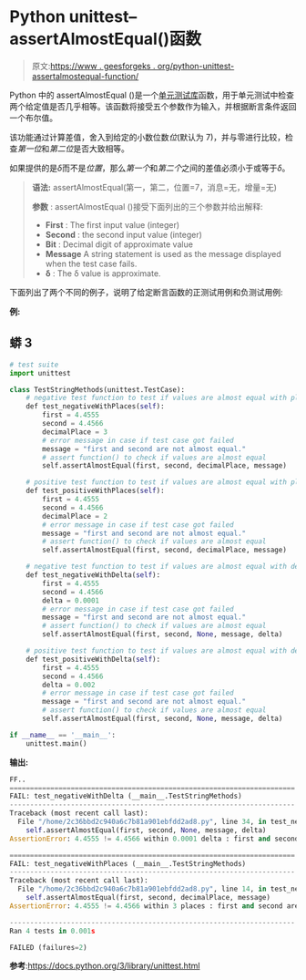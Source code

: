 # Python unittest–assertAlmostEqual()函数

> 原文:[https://www . geesforgeks . org/python-unittest-assertalmostequal-function/](https://www.geeksforgeeks.org/python-unittest-assertalmostequal-function/)

Python 中的 assertAlmostEqual ()是一个[单元测试库](https://www.geeksforgeeks.org/unit-testing-python-unittest/)函数，用于单元测试中检查两个给定值是否几乎相等。该函数将接受五个参数作为输入，并根据断言条件返回一个布尔值。

该功能通过计算差值，舍入到给定的小数位数*位*(默认为 7)，并与零进行比较，检查*第一位*和*第二位*是否大致相等。

如果提供的是*δ*而不是*位置*，那么*第一个*和*第二个*之间的差值必须小于或等于*δ*。

> **语法:** assertAlmostEqual(第一，第二，位置=7，消息=无，增量=无)
> 
> **参数** : assertAlmostEqual ()接受下面列出的三个参数并给出解释:
> 
> *   **First** : The first input value (integer)
> *   **Second** : the second input value (integer)
> *   **Bit** : Decimal digit of approximate value
> *   **Message** A string statement is used as the message displayed when the test case fails.
> *   **δ** : The δ value is approximate.

下面列出了两个不同的例子，说明了给定断言函数的正测试用例和负测试用例:

**例:**

## 蟒 3

```py
# test suite
import unittest

class TestStringMethods(unittest.TestCase):
    # negative test function to test if values are almost equal with place
    def test_negativeWithPlaces(self):
        first = 4.4555
        second = 4.4566
        decimalPlace = 3
        # error message in case if test case got failed
        message = "first and second are not almost equal."
        # assert function() to check if values are almost equal
        self.assertAlmostEqual(first, second, decimalPlace, message)

    # positive test function to test if values are almost equal with place
    def test_positiveWithPlaces(self):
        first = 4.4555
        second = 4.4566
        decimalPlace = 2
        # error message in case if test case got failed
        message = "first and second are not almost equal."
        # assert function() to check if values are almost equal
        self.assertAlmostEqual(first, second, decimalPlace, message)

    # negative test function to test if values are almost equal with delta
    def test_negativeWithDelta(self):
        first = 4.4555
        second = 4.4566
        delta = 0.0001
        # error message in case if test case got failed
        message = "first and second are not almost equal."
        # assert function() to check if values are almost equal
        self.assertAlmostEqual(first, second, None, message, delta)

    # positive test function to test if values are almost equal with delta
    def test_positiveWithDelta(self):
        first = 4.4555
        second = 4.4566
        delta = 0.002
        # error message in case if test case got failed
        message = "first and second are not almost equal."
        # assert function() to check if values are almost equal
        self.assertAlmostEqual(first, second, None, message, delta)

if __name__ == '__main__':
    unittest.main()
```

**输出:**

```py
FF..
======================================================================
FAIL: test_negativeWithDelta (__main__.TestStringMethods)
----------------------------------------------------------------------
Traceback (most recent call last):
  File "/home/2c36bbd2c940a6c7b81a901ebfdd2ad8.py", line 34, in test_negativeWithDelta
    self.assertAlmostEqual(first, second, None, message, delta)
AssertionError: 4.4555 != 4.4566 within 0.0001 delta : first and second are not almost equal.

======================================================================
FAIL: test_negativeWithPlaces (__main__.TestStringMethods)
----------------------------------------------------------------------
Traceback (most recent call last):
  File "/home/2c36bbd2c940a6c7b81a901ebfdd2ad8.py", line 14, in test_negativeWithPlaces
    self.assertAlmostEqual(first, second, decimalPlace, message)
AssertionError: 4.4555 != 4.4566 within 3 places : first and second are not almost equal.

----------------------------------------------------------------------
Ran 4 tests in 0.001s

FAILED (failures=2)

```

**参考**:https://docs.python.org/3/library/unittest.html